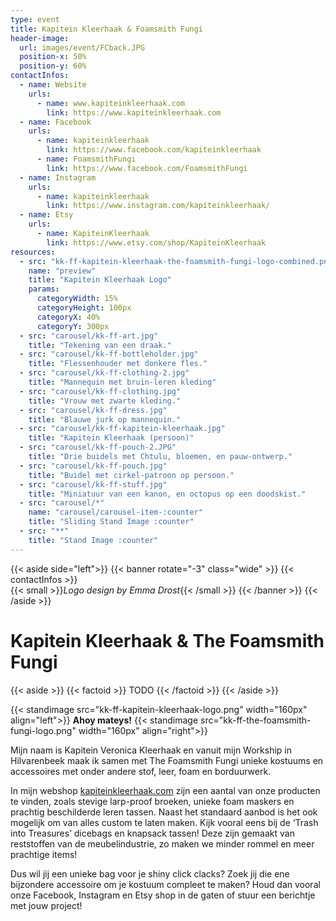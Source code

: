 ```yaml
---
type: event
title: Kapitein Kleerhaak & Foamsmith Fungi
header-image:
  url: images/event/FCback.JPG
  position-x: 50%
  position-y: 60%
contactInfos:
  - name: Website
    urls:
      - name: www.kapiteinkleerhaak.com
        link: https://www.kapiteinkleerhaak.com
  - name: Facebook
    urls:
      - name: kapiteinkleerhaak
        link: https://www.facebook.com/kapiteinkleerhaak
      - name: FoamsmithFungi
        link: https://www.facebook.com/FoamsmithFungi
  - name: Instagram
    urls:
      - name: kapiteinkleerhaak
        link: https://www.instagram.com/kapiteinkleerhaak/
  - name: Etsy
    urls:
      - name: KapiteinKleerhaak
        link: https://www.etsy.com/shop/KapiteinKleerhaak
resources:
  - src: "kk-ff-kapitein-kleerhaak-the-foamsmith-fungi-logo-combined.png"
    name: "preview"
    title: "Kapitein Kleerhaak Logo"
    params:
      categoryWidth: 15%
      categoryHeight: 100px
      categoryX: 40%
      categoryY: 300px
  - src: "carousel/kk-ff-art.jpg"
    title: "Tekening van een draak."
  - src: "carousel/kk-ff-bottleholder.jpg"
    title: "Flessenhouder met donkere fles."
  - src: "carousel/kk-ff-clothing-2.jpg"
    title: "Mannequin met bruin-leren kleding"
  - src: "carousel/kk-ff-clothing.jpg"
    title: "Vrouw met zwarte kleding."
  - src: "carousel/kk-ff-dress.jpg"
    title: "Blauwe jurk op mannequin."
  - src: "carousel/kk-ff-kapitein-kleerhaak.jpg"
    title: "Kapitein Kleerhaak (persoon)"
  - src: "carousel/kk-ff-pouch-2.JPG"
    title: "Drie buidels met Chtulu, bloemen, en pauw-ontwerp."
  - src: "carousel/kk-ff-pouch.jpg"
    title: "Buidel met cirkel-patroon op persoon."
  - src: "carousel/kk-ff-stuff.jpg"
    title: "Miniatuur van een kanon, en octopus op een doodskist."
  - src: "carousel/*"
    name: "carousel/carousel-item-:counter"
    title: "Sliding Stand Image :counter"
  - src: "**"
    title: "Stand Image :counter"
---
```


{{< aside side="left">}}
  {{< banner rotate="-3" class="wide" >}}
      {{< contactInfos >}}
      <br>
      {{< small >}}_Logo design by Emma Drost_{{< /small >}}
  {{< /banner >}}
{{< /aside >}}


# Kapitein Kleerhaak & The Foamsmith Fungi
{{< aside >}}
    {{< factoid >}}
        TODO
    {{< /factoid >}}
{{< /aside >}}

{{< standimage src="kk-ff-kapitein-kleerhaak-logo.png" width="160px" align="left">}}
**Ahoy mateys!**
{{< standimage src="kk-ff-the-foamsmith-fungi-logo.png" width="160px" align="right">}}

Mijn naam is Kapitein Veronica Kleerhaak en vanuit mijn Workship in Hilvarenbeek maak ik samen met The Foamsmith Fungi unieke kostuums en accessoires met onder andere stof, leer, foam en borduurwerk. 

In mijn webshop [kapiteinkleerhaak.com](http://www.kapiteinkleerhaak.com) zijn een aantal van onze producten te vinden, zoals stevige larp-proof broeken, unieke foam maskers en prachtig beschilderde leren tassen. Naast het standaard aanbod is het ook mogelijk om van alles custom te laten maken. Kijk vooral eens bij de ‘Trash into Treasures’ dicebags en knapsack tassen! Deze zijn gemaakt van reststoffen van de meubelindustrie, zo maken we minder rommel en meer prachtige items!

Dus wil jij een unieke bag voor je shiny click clacks? Zoek jij die ene bijzondere accessoire om je kostuum compleet te maken? Houd dan vooral onze Facebook, Instagram en Etsy shop in de gaten of stuur een berichtje met jouw project!
